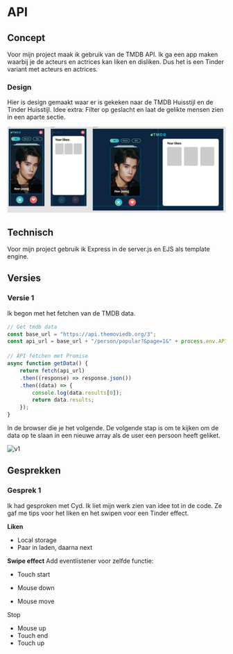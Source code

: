 # API
## Concept
Voor mijn project maak ik gebruik van de TMDB API. Ik ga een app maken waarbij je de acteurs en actrices kan liken en disliken. Dus het is een Tinder variant met acteurs en actrices. 

### Design
Hier is design gemaakt waar er is gekeken naar de TMDB Huisstijl en de Tinder Huisstijl. Idee extra: Filter op geslacht en laat de gelikte mensen zien in een aparte sectie. 

![Design](https://github.com/xiaonanpols21/api/blob/main/public/img/readme/design.png)

## Technisch
Voor mijn project gebruik ik Express in de server.js en EJS als template engine. 

## Versies
### Versie 1
Ik begon met het fetchen van de TMDB data. 
```js
// Get tmdb data
const base_url = "https://api.themoviedb.org/3";
const api_url = base_url + "/person/popular?&page=1&" + process.env.API_Key;

// API fetchen met Promise
async function getData() {
    return fetch(api_url)
    .then((response) => response.json())
    .then((data) => {
        console.log(data.results[0]);
        return data.results;
    });
}
```

In de browser die je het volgende. De volgende stap is om te kijken om de data op te slaan in een nieuwe array als de user een persoon heeft geliket. 

![v1](https://github.com/xiaonanpols21/api/blob/main/public/img/readme/v1.png)



## Gesprekken
### Gesprek 1
Ik had gesproken met Cyd. Ik liet mijn werk zien van idee tot in de code. Ze gaf me tips voor het liken en het swipen voor een Tinder effect.

**Liken**
- Local storage
- Paar in laden, daarna next

**Swipe effect**
Add eventlistener voor zelfde functie:

- Touch start
- Mouse down

- Mouse move

Stop

- Mouse up
- Touch end
- Touch up
